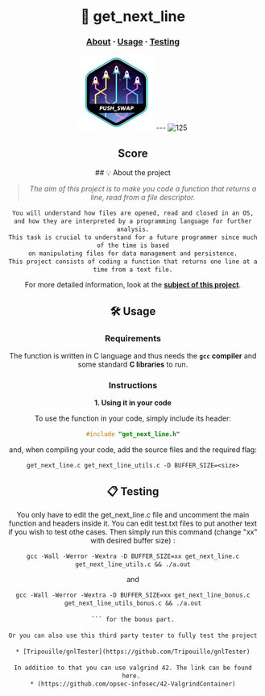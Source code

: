 <div align="center">
	
<h1 align="center">
	📖 get_next_line
</h1>
<h3 align="center">
	<a href="#%EF%B8%8F-about">About</a>
	<span> · </span>
	<a href="#%EF%B8%8F-usage">Usage</a>
	<span> · </span>
	<a href="#-testing">Testing</a>
</h3>
<a href="https://github.com/bental77a/push_swap"><img src="https://raw.githubusercontent.com/mcombeau/mcombeau/main/42_badges/push_swape.png" alt="42 Badge" /></a>
---
<label>
	<img alt="125" style="width: 100px;height: 70px" src="https://github.com/simon-zerisenay/simon-zerisenay/blob/main/125.png"/>
	<h2> Score </h2>	
</label>
## 💡 About the project

> _The aim of this project is to make you code a function that returns a line, read from a file descriptor._

	You will understand how files are opened, read and closed in an OS,
	and how they are interpreted by a programming language for further analysis.
	This task is crucial to understand for a future programmer since much of the time is based
	on manipulating files for data management and persistence.
	This project consists of coding a function that returns one line at a time from a text file.

For more detailed information, look at the [**subject of this project**](https://github.com/jdecorte-be/42-Get-next-line/blob/master/en.subject.pdf).


## 🛠️ Usage

### Requirements

The function is written in C language and thus needs the **`gcc` compiler** and some standard **C libraries** to run.

### Instructions

**1. Using it in your code**

To use the function in your code, simply include its header:

```C
#include "get_next_line.h"
```

and, when compiling your code, add the source files and the required flag:

```shell
get_next_line.c get_next_line_utils.c -D BUFFER_SIZE=<size>
```

## 📋 Testing

You only have to edit the get_next_line.c file and uncomment the main function and headers inside it.
You can edit test.txt files to put another text if you wish to test othe cases.
Then simply run this command (change "xx" with desired buffer size) :

```shell
gcc -Wall -Werror -Wextra -D BUFFER_SIZE=xx get_next_line.c get_next_line_utils.c && ./a.out
```
and 
```shell
gcc -Wall -Werror -Wextra -D BUFFER_SIZE=xx get_next_line_bonus.c get_next_line_utils_bonus.c && ./a.out

``` for the bonus part.

Or you can also use this third party tester to fully test the project

* [Tripouille/gnlTester](https://github.com/Tripouille/gnlTester)

In addition to that you can use valgrind 42. The link can be found here. 
* (https://github.com/opsec-infosec/42-ValgrindContainer)

